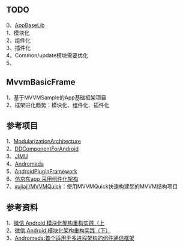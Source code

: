 
## TODO  
0、[AppBaseLib](https://github.com/AppBaseLib/AppBaseLib)    
1、模块化    
2、组件化    
3、插件化  
4、Common/update模块需要优化   
5、


## MvvmBasicFrame  
1、基于MVVMSample的App基础框架项目   
2、框架进化趋势：模块化、组件化、插件化   


## 参考项目  
1、[ModularizationArchitecture](https://github.com/AppBaseLib/ModularizationArchitecture)   
2、[DDComponentForAndroid](https://github.com/AppBaseLib/DDComponentForAndroid)   
3、[JIMU](https://github.com/AppBaseLib/JIMU)   
4、[Andromeda](https://github.com/AppBaseLib/Andromeda)   
5、[AndroidPluginFramework](https://github.com/AppBaseLib/AndroidPluginFramework)  
6、[仿京东app 采用组件化架构](https://github.com/AppBaseLib/JD-Test)  
7、[xujiaji/MVVMQuick](https://github.com/xujiaji/MVVMQuick)：使用MVVMQuick快速构建您的MVVM结构项目    

## 参考资料 
1、[微信 Android 模块化架构重构实践（上](https://cloud.tencent.com/developer/article/1005631)   
2、[微信 Android 模块化架构重构实践（下）](https://cloud.tencent.com/developer/article/1005632)   
3、[Andromeda:首个适用于多进程架构的组件通信框架](https://my.oschina.net/u/3783511/blog/1820539)   



